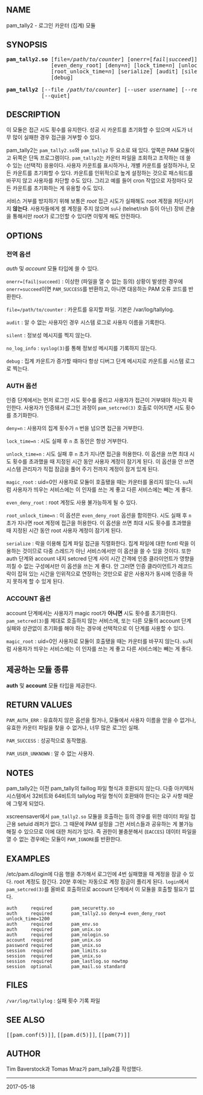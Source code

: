 ## NAME

pam_tally2 - 로그인 카운터 (집계) 모듈

## SYNOPSIS

<pre>
<strong>pam_tally2.so</strong> [file=<em>/path/to/counter</em>] [onerr=[<em>fail</em>|<em>succeed</em>]] [magic_root]
              [even_deny_root] [deny=<em>n</em>] [lock_time=<em>n</em>] [unlock_time=<em>n</em>]
              [root_unlock_time=<em>n</em>] [serialize] [audit] [silent] [no_log_info]
              [debug]

<strong>pam_tally2</strong> [--file <em>/path/to/counter</em>] [--user <em>username</em>] [--reset[=<em>n</em>]]
           [--quiet]
</pre>

## DESCRIPTION

이 모듈은 접근 시도 횟수를 유지한다. 성공 시 카운트를 초기화할 수 있으며 시도가 너무 많이 실패한 경우 접근을 거부할 수 있다.

pam_tally2는 `pam_tally2.so`와 `pam_tally2` 두 요소로 돼 있다. 앞쪽은 PAM 모듈이고 뒤쪽은 단독 프로그램이다. `pam_tally2`는 카운터 파일을 조회하고 조작하는 데 쓸 수 있는 (선택적) 응용이다. 사용자 카운트를 표시하거나, 개별 카운트를 설정하거나, 모든 카운트를 초기화할 수 있다. 카운트를 인위적으로 높게 설정하는 것으로 패스워드를 바꾸지 않고 사용자를 차단할 수도 있다. 그리고 예를 들어 cron 작업으로 자정마다 모든 카운트를 초기화하는 게 유용할 수도 있다.

서비스 거부를 방지하기 위해 보통은 *root* 접근 시도가 실패해도 root 계정을 차단시키지 **않는다**. 사용자들에게 셸 계정을 주지 않으며 `su`나 (telnet/rsh 등이 아닌) 장비 콘솔을 통해서만 root가 로그인할 수 있다면 이렇게 해도 안전하다.

## OPTIONS

### 전역 옵션

*auth* 및 *account* 모듈 타입에 쓸 수 있다.

`onerr=[fail|succeed]`
:   이상한 (파일을 열 수 없는 등의) 상황이 발생한 경우에 `onerr=succeed`이면 `PAM_SUCCESS`를 반환하고, 아니면 대응하는 PAM 오류 코드를 반환한다.

`file=/path/to/counter`
:   카운트를 유지할 파일. 기본은 /var/log/tallylog.

`audit`
:   알 수 없는 사용자인 경우 시스템 로그로 사용자 이름을 기록한다.

`silent`
:   정보성 메시지를 찍지 않는다.

`no_log_info`
:   `syslog(3)`를 통해 정보성 메시지를 기록하지 않는다.

`debug`
:   집계 카운트가 증가할 때마다 항상 디버그 단계 메시지로 카운트를 시스템 로그로 찍는다.

### AUTH 옵션

인증 단계에서는 먼저 로그인 시도 횟수를 올리고 사용자가 접근이 거부돼야 하는지 확인한다. 사용자가 인증돼서 로그인 과정이 `pam_setcred(3)` 호출로 이어지면 시도 횟수를 초기화한다.

`deny=n`
:   사용자의 집계 횟수가 `n` 번을 넘으면 접근을 거부한다.

`lock_time=n`
:   시도 실패 후 `n` 초 동안은 항상 거부한다.

`unlock_time=n`
:   시도 실패 후 `n` 초가 지나면 접근을 허용한다. 이 옵션을 쓰면 최대 시도 횟수를 초과했을 때 지정된 시간 동안 사용자 계정이 잠기게 된다. 이 옵션을 안 쓰면 시스템 관리자가 직접 잠금을 풀어 주기 전까지 계정이 잠겨 있게 된다.

`magic_root`
:   uid=0인 사용자로 모듈이 호출됐을 때는 카운터를 올리지 않는다. `su`처럼 사용자가 띄우는 서비스에는 이 인자를 쓰는 게 좋고 다른 서비스에는 빼는 게 좋다.

`even_deny_root`
:   root 계정도 사용 불가능하게 될 수 있다.

`root_unlock_time=n`
:   이 옵션은 `even_deny_root` 옵션을 함의한다. 시도 실패 후 `n` 초가 지나면 root 계정에 접근을 허용한다. 이 옵션을 쓰면 최대 시도 횟수를 초과했을 때 지정된 시간 동안 root 사용자 계정이 잠기게 된다.

`serialize`
:   락을 이용해 집계 파일 접근을 직렬화한다. 집계 파일에 대한 fcntl 락을 이용하는 것이므로 다중 스레드가 아닌 서비스에서만 이 옵션을 쓸 수 있을 것이다. 또한 auth 단계와 account 내지 setcred 단계 사이 시간 간격에 인증 클라이언트가 영향을 끼칠 수 없는 구성에서만 이 옵션을 쓰는 게 좋다. 안 그러면 인증 클라이언트가 레코드 락이 잡혀 있는 시간을 인위적으로 연장하는 것만으로 같은 사용자가 동시에 인증을 하지 못하게 할 수 있게 된다.

### ACCOUNT 옵션

account 단계에서는 사용자가 magic root가 **아니면** 시도 횟수를 초기화한다. `pam_setcred(3)`를 제대로 호출하지 않는 서비스에, 또는 다른 모듈의 account 단계 실패와 상관없이 초기화를 해야 하는 경우에 선택적으로 이 단계를 사용할 수 있다.

`magic_root`
:   uid=0인 사용자로 모듈이 호출됐을 때는 카운터를 바꾸지 않는다. `su`처럼 사용자가 띄우는 서비스에는 이 인자를 쓰는 게 좋고 다른 서비스에는 빼는 게 좋다.

## 제공하는 모듈 종류

**auth** 및 **account** 모듈 타입을 제공한다.

## RETURN VALUES

`PAM_AUTH_ERR`
:   유효하지 않은 옵션을 줬거나, 모듈에서 사용자 이름을 얻을 수 없거나, 유효한 카운터 파일을 찾을 수 없거나, 너무 많은 로그인 실패.

`PAM_SUCCESS`
:   성공적으로 동작했음.

`PAM_USER_UNKNOWN`
:   알 수 없는 사용자.

## NOTES

pam_tally2는 이전 pam_tally의 faillog 파일 형식과 호환되지 않는다. 다중 아키텍처 시스템에서 32비트와 64비트의 tallylog 파일 형식이 호환돼야 한다는 요구 사항 때문에 그렇게 되었다.

xscreensaver에서 `pam_tally2.so` 모듈을 호출하는 등의 경우를 위한 데이터 파일 접근용 setuid 래퍼가 없다. 그 때문에 PAM 설정을 그런 서비스들과 공유하는 게 불가능해질 수 있으므로 이에 대한 처리가 있다. 즉 권한이 불충분해서 (`EACCES`) 데이터 파일을 열 수 없는 경우에는 모듈이 `PAM_IGNORE`를 반환한다.

## EXAMPLES

/etc/pam.d/login에 다음 행을 추가해서 로그인에 4번 실패했을 때 계정을 잠글 수 있다. root 계정도 잠긴다. 20분 후에는 자동으로 계정 잠금이 풀리게 된다. `login`에서 `pam_setcred(3)`를 올바로 호출하므로 account 단계에서 이 모듈을 호출할 필요가 없다.

```text
auth     required       pam_securetty.so
auth     required       pam_tally2.so deny=4 even_deny_root unlock_time=1200
auth     required       pam_env.so
auth     required       pam_unix.so
auth     required       pam_nologin.so
account  required       pam_unix.so
password required       pam_unix.so
session  required       pam_limits.so
session  required       pam_unix.so
session  required       pam_lastlog.so nowtmp
session  optional       pam_mail.so standard
```

## FILES

`/var/log/tallylog`
:   실패 횟수 기록 파일

## SEE ALSO

<tt>[[pam.conf(5)]]</tt>, <tt>[[pam.d(5)]]</tt>, <tt>[[pam(7)]]</tt>

## AUTHOR

Tim Baverstock과 Tomas Mraz가 pam_tally2를 작성했다.

----

2017-05-18
